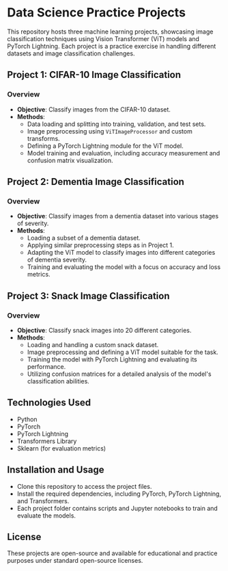 # Data Science Practice Projects

This repository hosts three machine learning projects, showcasing image classification techniques using Vision Transformer (ViT) models and PyTorch Lightning. Each project is a practice exercise in handling different datasets and image classification challenges.

## Project 1: CIFAR-10 Image Classification

### Overview
- **Objective**: Classify images from the CIFAR-10 dataset.
- **Methods**:
  - Data loading and splitting into training, validation, and test sets.
  - Image preprocessing using `ViTImageProcessor` and custom transforms.
  - Defining a PyTorch Lightning module for the ViT model.
  - Model training and evaluation, including accuracy measurement and confusion matrix visualization.

## Project 2: Dementia Image Classification

### Overview
- **Objective**: Classify images from a dementia dataset into various stages of severity.
- **Methods**:
  - Loading a subset of a dementia dataset.
  - Applying similar preprocessing steps as in Project 1.
  - Adapting the ViT model to classify images into different categories of dementia severity.
  - Training and evaluating the model with a focus on accuracy and loss metrics.

## Project 3: Snack Image Classification

### Overview
- **Objective**: Classify snack images into 20 different categories.
- **Methods**:
  - Loading and handling a custom snack dataset.
  - Image preprocessing and defining a ViT model suitable for the task.
  - Training the model with PyTorch Lightning and evaluating its performance.
  - Utilizing confusion matrices for a detailed analysis of the model's classification abilities.

## Technologies Used
- Python
- PyTorch
- PyTorch Lightning
- Transformers Library
- Sklearn (for evaluation metrics)

## Installation and Usage
- Clone this repository to access the project files.
- Install the required dependencies, including PyTorch, PyTorch Lightning, and Transformers.
- Each project folder contains scripts and Jupyter notebooks to train and evaluate the models.

## License
These projects are open-source and available for educational and practice purposes under standard open-source licenses.
